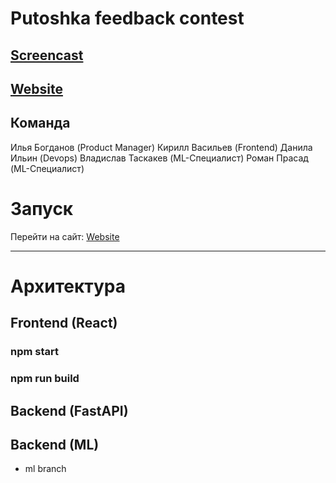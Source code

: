 # Putoshka feedback contest

## [Screencast](https://drive.google.com/file/d/1P_IZSANU_QLd1rDwPzjv92g9JvX9317Q/view?usp=sharing)
## [Website](https://feedback-geekbrains-hack.vercel.app/)

## Команда
  
  Илья Богданов (Product Manager)
  Кирилл Васильев (Frontend)
  Данила Ильин (Devops)
  Владислав Таскакев (ML-Специалист)
  Роман Прасад (ML-Специалист)
  

# Запуск
  Перейти на сайт: [Website](https://feedback-geekbrains-hack.vercel.app/)

---

# Архитектура
## Frontend (React)
### npm start

### npm run build

## Backend (FastAPI)

## Backend (ML)
- ml branch
